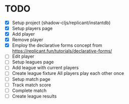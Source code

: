 # TODO

- [x] Setup project (shadow-cljs/replicant/instantdb)
- [x] Setup players page
- [x] Add player
- [x] Remove player
- [x] Employ the declarative forms concept from https://replicant.fun/tutorials/declarative-forms/
- [ ] Edit player
- [ ] Setup leagues page
- [ ] Add league with current players
- [ ] Create league fixture
      All players play each other once
- [ ] Setup match page
- [ ] Track match score
- [ ] Complete match
- [ ] Create league results
